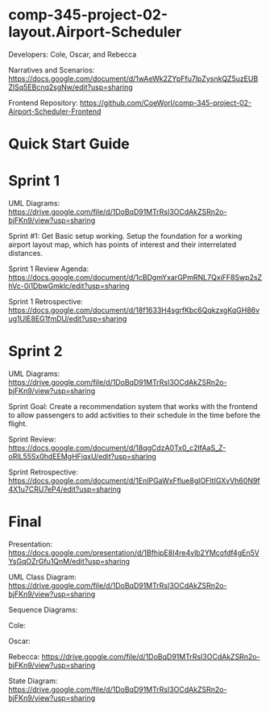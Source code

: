 # comp-345-project-02-layout.Airport-Scheduler
Developers: Cole, Oscar, and Rebecca

Narratives and Scenarios: https://docs.google.com/document/d/1wAeWk2ZYpFfu7lpZysnkQZ5uzEUBZlSq5EBcnq2sgNw/edit?usp=sharing

Frontend Repository: https://github.com/CoeWorl/comp-345-project-02-Airport-Scheduler-Frontend

# Quick Start Guide


# Sprint 1

UML Diagrams: https://drive.google.com/file/d/1DoBqD91MTrRsI3OCdAkZSRn2o-bjFKn9/view?usp=sharing

Sprint #1: Get Basic setup working. Setup the foundation for a working airport layout map, which has points of interest and their interrelated distances.

Sprint 1 Review Agenda: https://docs.google.com/document/d/1cBDgmYxarGPmRNL7QxiFF8Swp2sZhVc-0i1DbwGmklc/edit?usp=sharing

Sprint 1 Retrospective: https://docs.google.com/document/d/18f1633H4sgrfKbc6QqkzxgKqGH86vug1UlE8EG1fmDU/edit?usp=sharing


# Sprint 2

UML Diagrams: https://drive.google.com/file/d/1DoBqD91MTrRsI3OCdAkZSRn2o-bjFKn9/view?usp=sharing

Sprint Goal: Create a recommendation system that works with the frontend to allow passengers to add activities to their schedule in the time before the flight.

Sprint Review: https://docs.google.com/document/d/18qgCdzA0Tx0_c2lfAaS_Z-oRlL55Sx0hdEEMgHFiqxU/edit?usp=sharing

Sprint Retrospective: https://docs.google.com/document/d/1EnIPGaWxFflue8gIOFltIGXvVh60N9f4X1u7CRU7eP4/edit?usp=sharing

# Final
Presentation: https://docs.google.com/presentation/d/1BfhipE8I4re4vlb2YMcofdf4gEn5VYsGqOZrGfu1QnM/edit?usp=sharing

UML Class Diagram: https://drive.google.com/file/d/1DoBqD91MTrRsI3OCdAkZSRn2o-bjFKn9/view?usp=sharing

Sequence Diagrams:

Cole:
    
Oscar:
    
Rebecca: https://drive.google.com/file/d/1DoBqD91MTrRsI3OCdAkZSRn2o-bjFKn9/view?usp=sharing

State Diagram: https://drive.google.com/file/d/1DoBqD91MTrRsI3OCdAkZSRn2o-bjFKn9/view?usp=sharing
